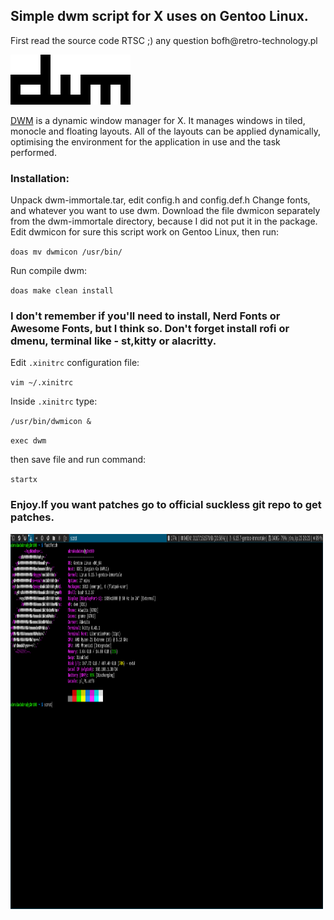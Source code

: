 <h2>Simple dwm script for X uses on Gentoo Linux.</h2>
<p>First read the source code RTSC ;) any question bofh@retro-technology.pl</p>
<p><img alt="" src="dwm.png" /></p>
<p><a href="https://dwm.suckless.org/">DWM</a> is a dynamic window manager for X. It manages windows in tiled, monocle and floating layouts. All of the layouts can be applied dynamically, optimising the environment for the application in use and the task performed.</p>
<h3>Installation:</h3>
<p>Unpack dwm-immortale.tar, edit config.h and config.def.h
Change fonts, and whatever you want to use dwm.
Download the file dwmicon separately from the dwm-immortale directory, because I did not put it in the package.
Edit dwmicon for sure this script work on Gentoo Linux, then run:</p>
<p><code>doas mv dwmicon /usr/bin/</code></p>
<p>Run compile dwm:</p>
<p><code>doas make clean install</code></p>
<h3>I don't remember if you'll need to install, Nerd Fonts or Awesome Fonts, but I think so.
Don't forget install rofi or dmenu, terminal like - st,kitty or alacritty.</h3>
<p>Edit <code>.xinitrc</code> configuration file:</p>
<p><code>vim ~/.xinitrc</code></p>
<p>Inside <code>.xinitrc</code> type:</p>
<p><code>/usr/bin/dwmicon &</code></p>
<p><code>exec dwm</code></p>
<p>then save file and run command:</p>
<p><code>startx</code></p>
<h3>Enjoy.If you want patches go to official suckless git repo to get patches.</h3><p>
<img src="1.png" alt="scrot of dwm" width="500" height="600"> </p>


